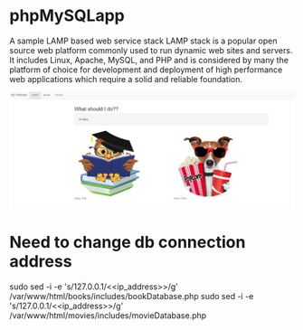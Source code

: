 # phpMySQLapp
A sample LAMP based web service stack
LAMP stack is a popular open source web platform commonly used to run dynamic web sites and servers. 
It includes Linux, Apache, MySQL, and PHP and is considered by many the platform of choice for development 
and deployment of high performance web applications which require a solid and reliable foundation.

![Alt text](https://github.com/Anirban2404/phpMySQLapp/blob/master/homePage.JPG "Screen Shot")

# Need to change db connection address
sudo sed -i -e 's/127.0.0.1/<<ip_address>>/g' /var/www/html/books/includes/bookDatabase.php 
sudo sed -i -e 's/127.0.0.1/<<ip_address>>/g' /var/www/html/movies/includes/movieDatabase.php
